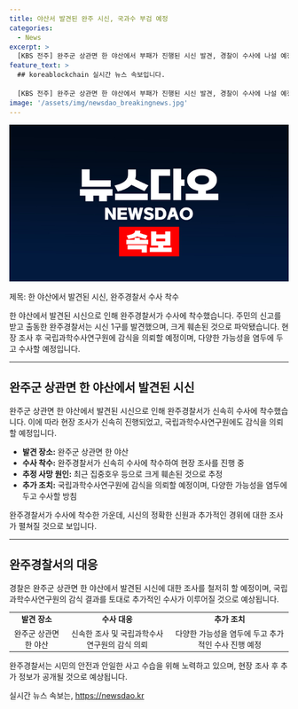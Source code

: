 ```yaml
---
title: 야산서 발견된 완주 시신, 국과수 부검 예정
categories:
  - News
excerpt: >
  [KBS 전주] 완주군 상관면 한 야산에서 부패가 진행된 시신 발견, 경찰이 수사에 나설 예정. 완주경찰서는 주민의 신고를 받아 시신 1구를 발견했으며, 최근 집중호우 등으로 크게 훼손된 거로 추정됨. 경찰은 국립과학수사연구원에 감식을 의뢰할 예정이며, 여러 가능성을 염두에 두고 수사할 방침. (150자)
feature_text: >
  ## koreablockchain 실시간 뉴스 속보입니다.

  [KBS 전주] 완주군 상관면 한 야산에서 부패가 진행된 시신 발견, 경찰이 수사에 나설 예정. 완주경찰서는 주민의 신고를 받아 시신 1구를 발견했으며, 최근 집중호우 등으로 크게 훼손된 거로 추정됨. 경찰은 국립과학수사연구원에 감식을 의뢰할 예정이며, 여러 가능성을 염두에 두고 수사할 방침. (150자)
image: '/assets/img/newsdao_breakingnews.jpg'
---
```


<p><img src="/assets/img/newsdao_breakingnews.jpg" alt="koreablockchain 속보" /></p>

<p>제목: 한 야산에서 발견된 시신, 완주경찰서 수사 착수</p>

<p>한 야산에서 발견된 시신으로 인해 완주경찰서가 수사에 착수했습니다. 주민의 신고를 받고 출동한 완주경찰서는 시신 1구를 발견했으며, 크게 훼손된 것으로 파악됐습니다. 현장 조사 후 국립과학수사연구원에 감식을 의뢰할 예정이며, 다양한 가능성을 염두에 두고 수사할 예정입니다.</p>

<hr>

<h2 data-ke-size="size26">완주군 상관면 한 야산에서 발견된 시신</h2>

<p data-ke-size="size16">완주군 상관면 한 야산에서 발견된 시신으로 인해 완주경찰서가 신속히 수사에 착수했습니다. 이에 따라 현장 조사가 신속히 진행되었고, 국립과학수사연구원에도 감식을 의뢰할 예정입니다.</p>

<ul>
    <li><b>발견 장소:</b> 완주군 상관면 한 야산</li>
    <li><b>수사 착수:</b> 완주경찰서가 신속히 수사에 착수하여 현장 조사를 진행 중</li>
    <li><b>추정 사망 원인:</b> 최근 집중호우 등으로 크게 훼손된 것으로 추정</li>
    <li><b>추가 조치:</b> 국립과학수사연구원에 감식을 의뢰할 예정이며, 다양한 가능성을 염두에 두고 수사할 방침</li>
</ul>

<p data-ke-size="size16">완주경찰서가 수사에 착수한 가운데, 시신의 정확한 신원과 추가적인 경위에 대한 조사가 펼쳐질 것으로 보입니다.</p>

<hr>

<h2 data-ke-size="size26">완주경찰서의 대응</h2>

<p data-ke-size="size16">경찰은 완주군 상관면 한 야산에서 발견된 시신에 대한 조사를 철저히 할 예정이며, 국립과학수사연구원의 감식 결과를 토대로 추가적인 수사가 이루어질 것으로 예상됩니다.</p>

<table>
    <tr>
        <td style="text-align: center; height: 17px;"><b>발견 장소</b></td>
        <td style="text-align: center; height: 17px;"><b>수사 대응</b></td>
        <td style="text-align: center; height: 17px;"><b>추가 조치</b></td>
    </tr>
    <tr>
        <td style="text-align: center; height: 17px;">완주군 상관면 한 야산</td>
        <td style="text-align: center; height: 17px;">신속한 조사 및 국립과학수사연구원의 감식 의뢰</td>
        <td style="text-align: center; height: 17px;">다양한 가능성을 염두에 두고 추가적인 수사 진행 예정</td>
    </tr>
</table>

<p data-ke-size="size16">완주경찰서는 시민의 안전과 안일한 사고 수습을 위해 노력하고 있으며, 현장 조사 후 추가 정보가 공개될 것으로 예상됩니다.</p>
실시간 뉴스 속보는, <a href="https://newsdao.kr" rel="dofollow">https://newsdao.kr</a>


